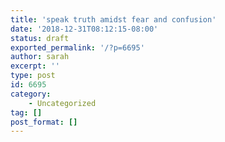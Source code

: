 ```yaml
---
title: 'speak truth amidst fear and confusion'
date: '2018-12-31T08:12:15-08:00'
status: draft
exported_permalink: '/?p=6695'
author: sarah
excerpt: ''
type: post
id: 6695
category:
    - Uncategorized
tag: []
post_format: []
---
```

<!DOCTYPE html PUBLIC "-//W3C//DTD HTML 4.0 Transitional//EN" "http://www.w3.org/TR/REC-html40/loose.dtd">
<?xml encoding="UTF-8">
